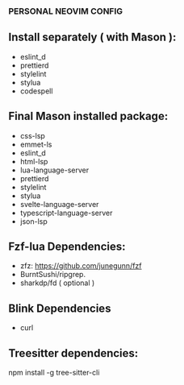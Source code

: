 ### PERSONAL NEOVIM CONFIG

## Install separately ( with Mason ):
- eslint_d
- prettierd
- stylelint
- stylua
- codespell

## Final Mason installed package:
- css-lsp
- emmet-ls
- eslint_d
- html-lsp
- lua-language-server
- prettierd
- stylelint
- stylua
- svelte-language-server
- typescript-language-server
- json-lsp
<!-- - stylelint-lsp -->
<!-- - eslint-lsp -->

## Fzf-lua Dependencies:

- zfz: https://github.com/junegunn/fzf
- BurntSushi/ripgrep.
- sharkdp/fd ( optional )

## Blink Dependencies
- curl

## Treesitter dependencies:
npm install -g tree-sitter-cli
